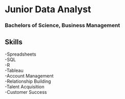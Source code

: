 # Junior Data Analyst

### Bachelors of Science, Business Management

## Skills
-Spreadsheets 
<br>
-SQL<br>
-R<br>
-Tableau<br>
-Account Management<br>
-Relationship Building<br>
-Talent Acquisition<br>
-Customer Success<br>



